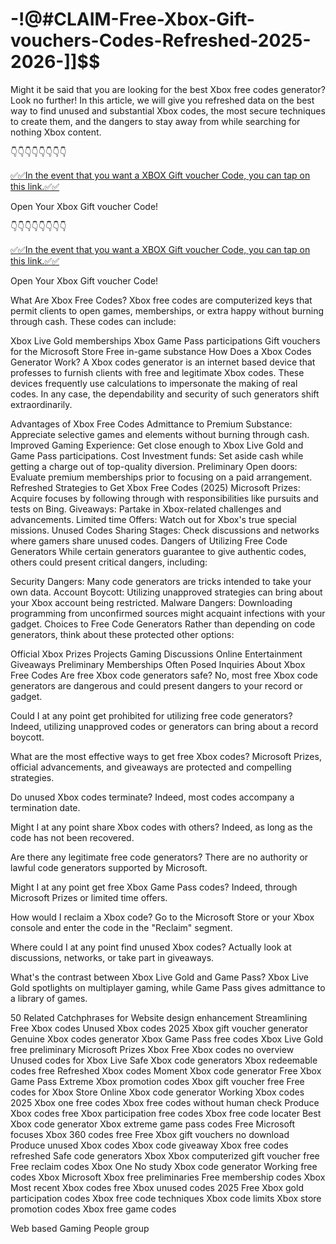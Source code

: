 # -!@#CLAIM-Free-Xbox-Gift-vouchers-Codes-Refreshed-2025-2026-]]$$

Might it be said that you are looking for the best Xbox free codes generator? Look no further! In this article, we will give you refreshed data on the best way to find unused and substantial Xbox codes, the most secure techniques to create them, and the dangers to stay away from while searching for nothing Xbox content.

👇👇👇👇👇👇👇👇

[✅✅In the event that you want a XBOX Gift voucher Code, you can tap on this link.✅✅](https://topoffersgetnow.com/adblu0545844/)

Open Your Xbox Gift voucher Code!

👇👇👇👇👇👇👇👇

[✅✅In the event that you want a XBOX Gift voucher Code, you can tap on this link.✅✅](https://topoffersgetnow.com/adblu0545844/)

Open Your Xbox Gift voucher Code!

What Are Xbox Free Codes?
Xbox free codes are computerized keys that permit clients to open games, memberships, or extra happy without burning through cash. These codes can include:

Xbox Live Gold memberships
Xbox Game Pass participations
Gift vouchers for the Microsoft Store
Free in-game substance
How Does a Xbox Codes Generator Work?
A Xbox codes generator is an internet based device that professes to furnish clients with free and legitimate Xbox codes. These devices frequently use calculations to impersonate the making of real codes. In any case, the dependability and security of such generators shift extraordinarily.

Advantages of Xbox Free Codes
Admittance to Premium Substance: Appreciate selective games and elements without burning through cash.
Improved Gaming Experience: Get close enough to Xbox Live Gold and Game Pass participations.
Cost Investment funds: Set aside cash while getting a charge out of top-quality diversion.
Preliminary Open doors: Evaluate premium memberships prior to focusing on a paid arrangement.
Refreshed Strategies to Get Xbox Free Codes (2025)
Microsoft Prizes: Acquire focuses by following through with responsibilities like pursuits and tests on Bing.
Giveaways: Partake in Xbox-related challenges and advancements.
Limited time Offers: Watch out for Xbox's true special missions.
Unused Codes Sharing Stages: Check discussions and networks where gamers share unused codes.
Dangers of Utilizing Free Code Generators
While certain generators guarantee to give authentic codes, others could present critical dangers, including:

Security Dangers: Many code generators are tricks intended to take your own data.
Account Boycott: Utilizing unapproved strategies can bring about your Xbox account being restricted.
Malware Dangers: Downloading programming from unconfirmed sources might acquaint infections with your gadget.
Choices to Free Code Generators
Rather than depending on code generators, think about these protected other options:

Official Xbox Prizes Projects
Gaming Discussions
Online Entertainment Giveaways
Preliminary Memberships
Often Posed Inquiries About Xbox Free Codes
Are free Xbox code generators safe? No, most free Xbox code generators are dangerous and could present dangers to your record or gadget.

Could I at any point get prohibited for utilizing free code generators? Indeed, utilizing unapproved codes or generators can bring about a record boycott.

What are the most effective ways to get free Xbox codes? Microsoft Prizes, official advancements, and giveaways are protected and compelling strategies.

Do unused Xbox codes terminate? Indeed, most codes accompany a termination date.

Might I at any point share Xbox codes with others? Indeed, as long as the code has not been recovered.

Are there any legitimate free code generators? There are no authority or lawful code generators supported by Microsoft.

Might I at any point get free Xbox Game Pass codes? Indeed, through Microsoft Prizes or limited time offers.

How would I reclaim a Xbox code? Go to the Microsoft Store or your Xbox console and enter the code in the "Reclaim" segment.

Where could I at any point find unused Xbox codes? Actually look at discussions, networks, or take part in giveaways.

What's the contrast between Xbox Live Gold and Game Pass? Xbox Live Gold spotlights on multiplayer gaming, while Game Pass gives admittance to a library of games.

50 Related Catchphrases for Website design enhancement Streamlining
Free Xbox codes
Unused Xbox codes 2025
Xbox gift voucher generator
Genuine Xbox codes generator
Xbox Game Pass free codes
Xbox Live Gold free preliminary
Microsoft Prizes Xbox
Free Xbox codes no overview
Unused codes for Xbox Live
Safe Xbox code generators
Xbox redeemable codes free
Refreshed Xbox codes
Moment Xbox code generator
Free Xbox Game Pass Extreme
Xbox promotion codes
Xbox gift voucher free
Free codes for Xbox Store
Online Xbox code generator
Working Xbox codes 2025
Xbox one free codes
Xbox free codes without human check
Produce Xbox codes free
Xbox participation free codes
Xbox free code locater
Best Xbox code generator
Xbox extreme game pass codes
Free Microsoft focuses
Xbox 360 codes free
Free Xbox gift vouchers no download
Produce unused Xbox codes
Xbox code giveaway
Xbox free codes refreshed
Safe code generators Xbox
Xbox computerized gift voucher free
Free reclaim codes Xbox One
No study Xbox code generator
Working free codes Xbox
Microsoft Xbox free preliminaries
Free membership codes Xbox
Most recent Xbox codes free
Xbox unused codes 2025
Free Xbox gold participation codes
Xbox free code techniques
Xbox code limits
Xbox store promotion codes
Xbox free game codes

Web based Gaming People group
